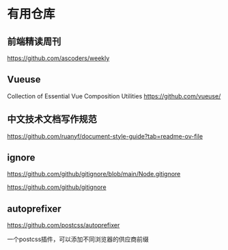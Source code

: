 # 有用仓库

## 前端精读周刊

https://github.com/ascoders/weekly

## Vueuse

Collection of Essential Vue Composition Utilities
https://github.com/vueuse/

## 中文技术文档写作规范

https://github.com/ruanyf/document-style-guide?tab=readme-ov-file

## ignore

https://github.com/github/gitignore/blob/main/Node.gitignore

https://github.com/github/gitignore

## autoprefixer

https://github.com/postcss/autoprefixer

一个postcss插件，可以添加不同浏览器的供应商前缀
